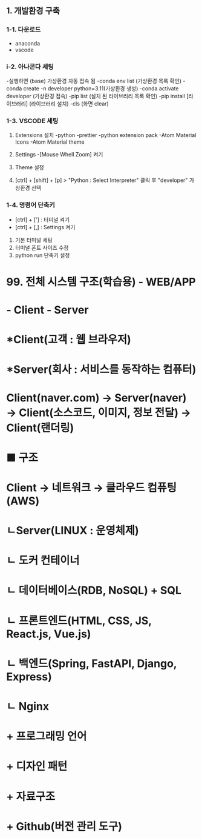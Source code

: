 ## 1. 개발환경 구축

### 1-1. 다운로드
- anaconda
- vscode

### i-2. 아나콘다 세팅
-실행하면 (base) 가상환경 자동 접속 됨
-conda env list                       (가상환경 목록 확인)
-conda create -n developer python=3.11(가상환경 생성)
-conda activate developer             (가상환경 접속)
-pip list                             (설치 된 라이브러리 목록 확인)
-pip install [라이브러리]              (라이브러리 설치)
-cls                                  (화면 clear)

### 1-3. VSCODE 세팅
1. Extensions 설치
-python
-prettier
-python extension pack
-Atom Material Icons
-Atom Material theme

2. Settings
-[Mouse Whell Zoom] 켜기
3. Theme 설정
4. [ctrl] + [shift] + [p] > "Python : Select Interpreter" 클릭 후 "developer" 가상환경 선택

### 1-4. 명령어 단축키
- [ctrl] + ['] : 터미널 켜기
- [ctrl] + [,] : Settings 켜기


1. 기본 터미널 세팅
2. 터미널 폰트 사이즈 수정
3. python run 단축키 설정

# 99. 전체 시스템 구조(학습용) - WEB/APP
# - Client - Server
# *Client(고객 : 웹 브라우저)
# *Server(회사 : 서비스를 동작하는 컴퓨터)

# Client(naver.com) → Server(naver) → Client(소스코드, 이미지, 정보 전달) → Client(랜더링)

# ■ 구조
# Client → 네트워크 → 클라우드 컴퓨팅(AWS)
#                     ㄴServer(LINUX : 운영체제)
#                      ㄴ 도커 컨테이너
#                        ㄴ 데이터베이스(RDB, NoSQL) + SQL
#                        ㄴ 프론트엔드(HTML, CSS, JS, React.js, Vue.js)
#                        ㄴ 백엔드(Spring, FastAPI, Django, Express)
#                        ㄴ Nginx
# + 프로그래밍 언어
# + 디자인 패턴
# + 자료구조
# + Github(버전 관리 도구)
